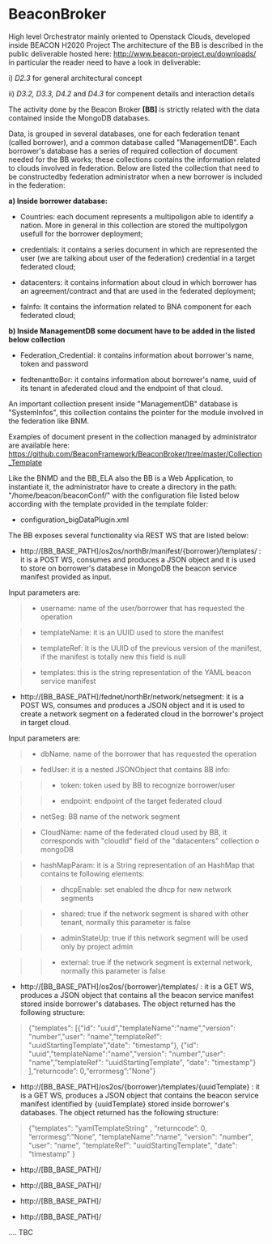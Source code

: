 # BeaconBroker
High level Orchestrator mainly oriented to Openstack Clouds, developed inside BEACON H2020 Project
The architecture of the BB is described in the public deliverable hosted here: http://www.beacon-project.eu/downloads/
in particular the reader need to have a look in deliverable:

 i)        *D2.3* for general architectural concept
 
 ii)       *D3.2, D3.3, D4.2* and *D4.3* for compenent details and interaction details
 
The activity done by the Beacon Broker **[BB]** is strictly related with the data contained inside the MongoDB databases.

Data, is grouped in several databases, one for each federation tenant (called borrower), and a common database called "ManagementDB". 
Each borrower's database has a series of required collection of document needed for the BB works; these collections contains the  information related to clouds involved in federation. Below are listed the collection that need to be constructedby federation administrator when a new borrower is included in the federation:

**a) Inside borrower database:**

* Countries: each document represents a multipoligon able to identify a nation. More in general in this collection are stored the multipolygon usefull for the borrower deployment;

* credentials: it contains a series document in which are represented the user (we are talking about user of the federation) credential in a target federated cloud;

* datacenters: it contains information about cloud in which borrower has an agreement/contract and that are used in the federated deployment;

* faInfo: It contains the information related to BNA component for each federated cloud;

**b) Inside ManagementDB some document have to be added in the listed below collection**

* Federation_Credential: it contains information about borrower's name, token and password

* fedtenanttoBor: it contains information about borrower's name, uuid of its tenant in afederated cloud and the endpoint of that cloud.

An important collection present inside "ManagementDB" database is "SystemInfos",  this collection contains the pointer for the module involved in the federation like BNM.

Examples of document present in the collection managed by administrator are available here: https://github.com/BeaconFramework/BeaconBroker/tree/master/Collection_Template

Like the BNMD and the BB_ELA also the BB is a Web Application, to instantiate it, the administrator have to create a directory in the path: "/home/beacon/beaconConf/" with the configuration file listed below according with the template provided in the template folder:

* configuration_bigDataPlugin.xml

The BB exposes several functionality via REST WS that are listed below:

* http://[BB_BASE_PATH]/os2os/northBr/manifest/{borrower}/templates/ : it is a POST WS, consumes and produces a JSON object and it is used to store on borrower's databese in MongoDB the beacon service manifest provided as input.

Input parameters are:

> * username: name of the user/borrower that has requested the operation

> * templateName: it is an UUID used to store the manifest

> * templateRef: it is the UUID of the previous version of the manifest, if the manifest is totally new this field is null

> * templates: this is the string representation of the YAML beacon service manifest

* http://[BB_BASE_PATH]/fednet/northBr/network/netsegment: it is a POST WS, consumes and produces a JSON object and it is used to create a network segment on a federated cloud in the borrower's project in target cloud.

Input parameters are:

> * dbName: name of the borrower that has requested the operation

> * fedUser: it is a nested JSONObject that contains BB info:

>> * token: token used by BB to recognize borrower/user

>> * endpoint: endpoint of the target federated cloud

> * netSeg: BB name of the network segment

> * CloudName: name of the federated cloud used by BB, it corresponds with "cloudId" field of the "datacenters" collection o mongoDB

> * hashMapParam: it is a String representation of an HashMap that contains te following elements:

>> * dhcpEnable: set enabled the dhcp for new network segments

>> * shared: true if the network segment is shared with other tenant, normally this parameter is false

>> * adminStateUp: true if this network segment will be used only by project admin

>> * external: true if the network segment is external network, normally this parameter is false

* http://[BB_BASE_PATH]/os2os/{borrower}/templates/ : it is a GET WS, produces a JSON object that contains all the beacon service manifest stored inside borrower's databases. The object returned has the following structure:

> {"templates": [{"id": "uuid","templateName":"name","version": "number","user": "name","templateRef": "uuidStartingTemplate","date": "timestamp"}, {"id": "uuid","templateName":"name","version": "number","user": "name","templateRef": "uuidStartingTemplate", "date": "timestamp"} ],“returncode”: 0,“errormesg”:”None”}

* http://[BB_BASE_PATH]/os2os/{borrower}/templates/{uuidTemplate} : it is a GET WS, produces a JSON object that contains the beacon service manifest identified by {uuidTemplate} stored inside borrower's databases. The object returned has the following structure:

> {"templates": "yamlTemplateString" , “returncode”: 0, “errormesg”:”None”, "templateName":"name", "version": "number", "user": "name", "templateRef": "uuidStartingTemplate", "date": "timestamp" }

* http://[BB_BASE_PATH]/

* http://[BB_BASE_PATH]/

* http://[BB_BASE_PATH]/

* http://[BB_BASE_PATH]/

....
TBC
